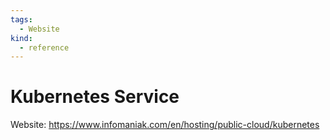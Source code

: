 ```yaml
---
tags:
  - Website
kind:
  - reference
---
```

# Kubernetes Service

Website: <https://www.infomaniak.com/en/hosting/public-cloud/kubernetes>